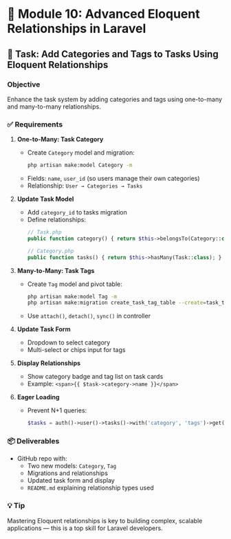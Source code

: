 # 🔗 Module 10: Advanced Eloquent Relationships in Laravel

## 🎯 Task: Add Categories and Tags to Tasks Using Eloquent Relationships

### Objective
Enhance the task system by adding categories and tags using one-to-many and many-to-many relationships.

### ✅ Requirements

1. **One-to-Many: Task Category**
   - Create `Category` model and migration:
     ```bash
     php artisan make:model Category -m
     ```
   - Fields: `name`, `user_id` (so users manage their own categories)
   - Relationship: `User → Categories → Tasks`

2. **Update Task Model**
   - Add `category_id` to tasks migration
   - Define relationships:
     ```php
     // Task.php
     public function category() { return $this->belongsTo(Category::class); }

     // Category.php
     public function tasks() { return $this->hasMany(Task::class); }
     ```

3. **Many-to-Many: Task Tags**
   - Create `Tag` model and pivot table:
     ```bash
     php artisan make:model Tag -m
     php artisan make:migration create_task_tag_table --create=task_tag
     ```
   - Use `attach()`, `detach()`, `sync()` in controller

4. **Update Task Form**
   - Dropdown to select category
   - Multi-select or chips input for tags

5. **Display Relationships**
   - Show category badge and tag list on task cards
   - Example: `<span>{{ $task->category->name }}</span>`

6. **Eager Loading**
   - Prevent N+1 queries:
     ```php
     $tasks = auth()->user()->tasks()->with('category', 'tags')->get();
     ```

### 📦 Deliverables
- GitHub repo with:
  - Two new models: `Category`, `Tag`
  - Migrations and relationships
  - Updated task form and display
  - `README.md` explaining relationship types used

### 💡 Tip
Mastering Eloquent relationships is key to building complex, scalable applications — this is a top skill for Laravel developers.
